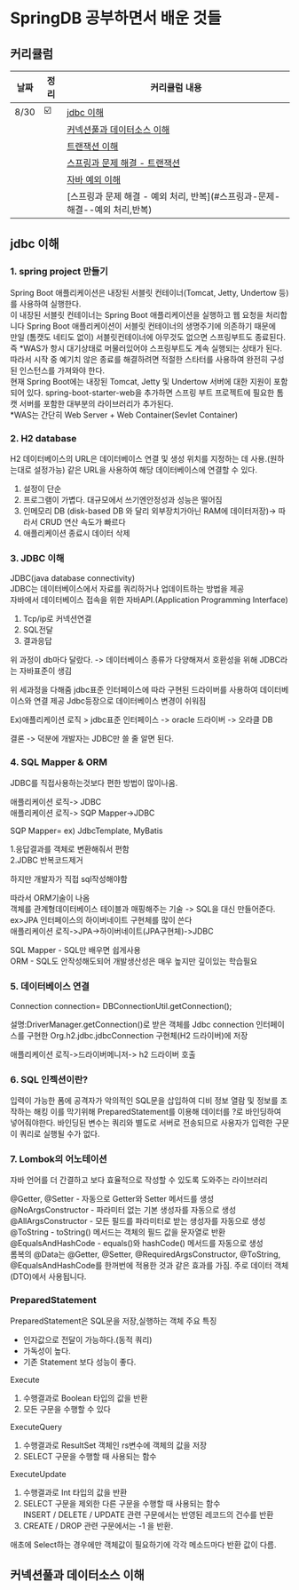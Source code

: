 # SpringDB 공부하면서 배운 것들 

## 커리큘럼

| 날짜      | 정리 | 커리큘럼 내용                                         |
|---------|----|-------------------------------------------------|
| 8/30    | ☑️ | [jdbc 이해](#jdbc-이해)                             |
|         | ️  | [커넥션풀과 데이터소스 이해](#커넥션풀과-데이터소스-이해)               |
|         |    | [트랜잭션 이해](#트랜잭션-이해)                             |
|         |    | [스프링과 문제 해결 - 트랜잭션](#스프링과-문제-해결--트랜젝션)          |
|         |    | [자바 예외 이해](#자바-예외-이해)                           |
|         |    | [스프링과 문제 해결 - 예외 처리, 반복](#스프링과-문제-해결--예외 처리,반복) |




## jdbc 이해

### 1. spring project 만들기

Spring Boot 애플리케이션은 내장된 서블릿 컨테이너(Tomcat, Jetty, Undertow 등)를 사용하여 실행한다.      
이 내장된 서블릿 컨테이너는 Spring Boot 애플리케이션을 실행하고 웹 요청을 처리합니다
Spring Boot 애플리케이션이 서블릿 컨테이너의 생명주기에 의존하기 때문에    
만일 (톰캣도 네티도 없이) 서블릿컨테이너에 아무것도 없으면 스프링부트도 종료된다.    
즉 *WAS가 항시 대기상태로 머물러있어야 스프링부트도 계속 실행되는 상태가 된다.   
따라서 시작 중 예기치 않은 종료를 해결하려면 적절한 스타터를 사용하여 완전히 구성된 인스턴스를 가져와야 한다.    
현재 Spring Boot에는 내장된 Tomcat, Jetty 및 Undertow 서버에 대한 지원이 포함되어 있다.
spring-boot-starter-web을 추가하면 스프링 부트 프로젝트에 필요한 톰캣 서버를 포함한 대부분의 라이브러리가 추가된다.    
*WAS는 간단히 Web Server + Web Container(Sevlet Container)

### 2. H2 database

H2 데이터베이스의 URL은 데이터베이스 연결 및 생성 위치를 지정하는 데 사용.(원하는대로 설정가능)
같은 URL을 사용하여 해당 데이터베이스에 연결할 수 있다.

1. 설정이 단순
2. 프로그램이 가볍다. 대규모에서 쓰기엔안정성과 성능은 떨어짐
3. 인메모리 DB
   (disk-based DB 와 달리 외부장치가아닌 RAM에 데이터저장)-> 따라서 CRUD 연산 속도가 빠르다
4. 애플리케이션 종료시 데이터 삭제


### 3. JDBC 이해 
JDBC(java database connectivity)  
JDBC는 데이터베이스에서 자료를 쿼리하거나 업데이트하는 방법을 제공   
자바에서 데이터베이스 접속을 위한 자바API.(Application Programming Interface)

1. Tcp/ip로 커넥션연결
2. SQL전달
3. 결과응답

위 과정이 db마다 달랐다.
-> 데이터베이스 종류가 다양해져서 호환성을 위해 JDBC라는 자바표준이 생김


위 세과정을 다해줌
jdbc표준 인터페이스에 따라 구현된 드라이버를 사용하여 데이터베이스와 연결 제공
Jdbc등장으로 데이터베이스 변경이 쉬워짐

Ex)애플리케이션 로직 > jdbc표준 인터페이스 -> oracle 드라이버 -> 오라클 DB

결론 -> 덕분에 개발자는 JDBC만 쓸 줄 알면 된다.

### 4. SQL Mapper & ORM

JDBC를 직접사용하는것보다 편한 방법이 많이나옴.

애플리케이션 로직-> JDBC    
애플리케이션 로직-> SQP Mapper->JDBC

SQP Mapper= ex) JdbcTemplate, MyBatis

1.응답결과를 객체로 변환해줘서 편함   
2.JDBC 반복코드제거

하지만 개발자가 직접 sql작성해야함

따라서 ORM기술이 나옴   
객체를 관계형데이터베이스 테이블과 매핑해주는 기술 -> SQL을 대신 만들어준다.    
ex>JPA 인터페이스의 하이버네이트 구현체를 많이 쓴다    
애플리케이션 로직->JPA->하이버네이트(JPA구현체)->JDBC

SQL Mapper - SQL만 배우면 쉽게사용     
ORM - SQL도 안작성해도되어 개발생산성은 매우 높지만 깊이있는 학습필요

### 5. 데이터베이스 연결 
Connection connection= DBConnectionUtil.getConnection();

설명:DriverManager.getConnection()로 받은 객체를
Jdbc connection 인터페이스를 구현한  Org.h2.jdbc.jdbcConnection 구현체(H2 드라이버)에 저장   

애플리케이션 로직->드라이버메니저-> h2 드라이버 호출

### 6. SQL 인젝션이란?
입력이 가능한 폼에 공격자가 악의적인 SQL문을 삽입하여 디비 정보 열람 및 정보를 조작하는 해킹
이를 막기위해 PreparedStatement를 이용해 데이터를 ?로 바인딩하여 넣어줘야한다.
바인딩된 변수는 쿼리와 별도로 서버로 전송되므로 사용자가 입력한 구문이 쿼리로 실행될 수가 없다.

### 7. Lombok의 어노테이션
자바 언어를 더 간결하고 보다 효율적으로 작성할 수 있도록 도와주는 라이브러리

@Getter, @Setter - 자동으로 Getter와 Setter 메서드를 생성  
@NoArgsConstructor - 파라미터 없는 기본 생성자를 자동으로 생성  
@AllArgsConstructor - 모든 필드를 파라미터로 받는 생성자를 자동으로 생성  
@ToString - toString() 메서드는 객체의 필드 값을 문자열로 반환  
@EqualsAndHashCode - equals()와 hashCode() 메서드를 자동으로 생성     
롬복의 @Data는 @Getter, @Setter, @RequiredArgsConstructor, @ToString, @EqualsAndHashCode를 한꺼번에 적용한 것과 같은 효과를 가짐.
주로 데이터 객체 (DTO)에서 사용됩니다.

### PreparedStatement
PreparedStatement은 SQL문을 저장,실행하는 객체
주요 특징
- 인자값으로 전달이 가능하다.(동적 쿼리)
- 가독성이 높다.
- 기존 Statement 보다 성능이 좋다.

Execute
1. 수행결과로 Boolean 타입의 값을 반환
2. 모든 구문을 수행할 수 있다

ExecuteQuery
1. 수행결과로 ResultSet 객체인 rs변수에 객체의 값을 저장
2. SELECT 구문을 수행할 때 사용되는 함수

ExecuteUpdate
1. 수행결과로 Int 타입의 값을 반환    
2. SELECT 구문을 제외한 다른 구문을 수행할 때 사용되는 함수     
   INSERT / DELETE / UPDATE 관련 구문에서는 반영된 레코드의 건수를 반환    
3. CREATE / DROP 관련 구문에서는 -1 을 반환.

애초에 Select하는 경우에만 객체값이 필요하기에 각각 메소드마다 반환 값이 다름.

## 커넥션풀과 데이터소스 이해